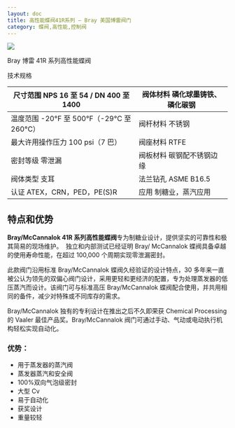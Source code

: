 ```yaml
---
layout: doc
title: 高性能蝶阀41R系列 – Bray 美国博雷阀门
category: 蝶阀,高性能,控制阀
---
```


![](/2022/11/download-5.png)

Bray 博雷 41R 系列高性能蝶阀

技术规格

| 尺寸范围 NPS 16 至 54 / DN 400 至 1400     | 阀体材料 磷化球墨铸铁、磷化碳钢 |
| ------------------------------------------ | ------------------------------- |
| 温度范围 \-20°F 至 500°F（-29°C 至 260°C） | 阀杆材料 不锈钢                 |
| 最大许用操作压力 100 psi（7 巴）           | 阀座材料 RTFE                   |
| 密封等级 零泄漏                            | 阀板材料 碳钢配不锈钢边缘       |
| 阀体类型 支耳                              | 法兰钻孔 ASME B16.5             |
| 认证 ATEX，CRN，PED，PE(S)R                | 应用 制糖业，蒸汽应用           |

## 特点和优势

**Bray/McCannalok 41R 系列高性能蝶阀**专为制糖业设计，提供坚实的可靠性和极其简易的现场维护。  独立和内部测试已经证明 Bray/ McCannalok 蝶阀具备卓越的使用寿命性能，在超过 100,000 个周期实现零泄漏密封。

此款阀门沿用标准 Bray/McCannalok 蝶阀久经验证的设计特点，30 多年来一直被公认为领先的双偏心阀门设计，采用更轻和更经济的配置，专为处理蒸发器的低压蒸汽而设计。该阀门可与标准高压 Bray/McCannalok 蝶阀配合使用，并共用相同的备件，减少对特殊或不同库存的需求。

Bray/McCannalok 独有的专利设计在推出之后不久即荣获 Chemical Processing 的 Vaaler 最佳产品奖。Bray/McCannalok 阀门可通过手动、气动或电动执行机构轻松实现自动化。

### 优势：

- 用于蒸发器的蒸汽阀
- 蒸发器蒸汽和安全阀
- 100%双向气泡级密封
- 大型 Cv
- 易于自动化
- 获奖设计
- 重量较轻
